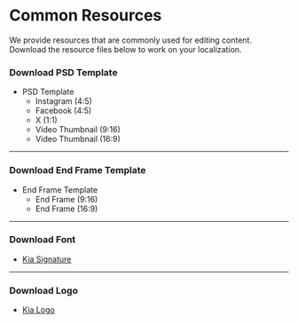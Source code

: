 # Common Resources

We provide resources that are commonly used for editing content.\
Download the resource files below to work on your localization.



### Download PSD Template

* PSD Template
  * Instagram (4:5)
  * Facebook (4:5)
  * X (1:1)
  * Video Thumbnail (9:16)
  * Video Thumbnail (16:9)

***

### Download End Frame Template

* End Frame Template
  * End Frame (9:16)
  * End Frame (16:9)

***

### Download Font

* [Kia Signature](https://dcm.kia.com/main.do)

***

### Download Logo

* [Kia Logo](https://dcm.kia.com/main.do)





